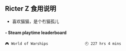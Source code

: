 ## Ricter Z 食用说明
- 喜欢猫猫，是个冇猫孤儿

<!-- steam-box start -->
#### - Steam playtime leaderboard
```text
🎮 World of Warships                 🕘 227 hrs 4 mins
```
<!-- Powered by https://github.com/YouEclipse/steam-box . -->
<!-- steam-box end -->
